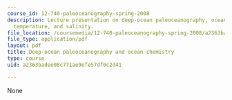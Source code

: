 ```yaml
---
course_id: 12-740-paleoceanography-spring-2008
description: Lecture presentation on deep-ocean paleoceanography, ocean chemistry,
  temperature, and salinity.
file_location: /coursemedia/12-740-paleoceanography-spring-2008/a2363badee08c771ae9efe57df0c2d41_lec09_2_slide.pdf
file_type: application/pdf
layout: pdf
title: Deep-ocean paleoceanography and ocean chemistry
type: course
uid: a2363badee08c771ae9efe57df0c2d41

---
```

None